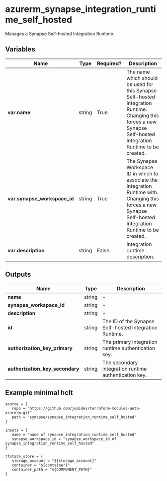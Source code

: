 # azurerm_synapse_integration_runtime_self_hosted

Manages a Synapse Self-hosted Integration Runtime.

## Variables

| Name | Type | Required? |  Description |
| ---- | ---- | --------- |  ----------- |
| **var.name** | string | True | The name which should be used for this Synapse Self-hosted Integration Runtime. Changing this forces a new Synapse Self-hosted Integration Runtime to be created. | 
| **var.synapse_workspace_id** | string | True | The Synapse Workspace ID in which to associate the Integration Runtime with. Changing this forces a new Synapse Self-hosted Integration Runtime to be created. | 
| **var.description** | string | False | Integration runtime description. | 



## Outputs

| Name | Type | Description |
| ---- | ---- | --------- | 
| **name** | string  | - | 
| **synapse_workspace_id** | string  | - | 
| **description** | string  | - | 
| **id** | string  | The ID of the Synapse Self-hosted Integration Runtime. | 
| **authorization_key_primary** | string  | The primary integration runtime authentication key. | 
| **authorization_key_secondary** | string  | The secondary integration runtime authentication key. | 

## Example minimal hclt

```hcl
source = {
   repo = "https://github.com/jumidev/terraform-modules-auto-azurerm.git" 
   path = "synapse/synapse_integration_runtime_self_hosted" 
}

inputs = {
   name = "name of synapse_integration_runtime_self_hosted" 
   synapse_workspace_id = "synapse_workspace_id of synapse_integration_runtime_self_hosted" 
}

tfstate_store = {
   storage_account = "${storage_account}" 
   container = "${container}" 
   container_path = "${COMPONENT_PATH}" 
}


```